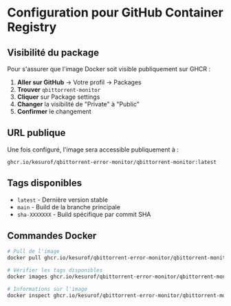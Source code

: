 # Configuration pour GitHub Container Registry

## Visibilité du package

Pour s'assurer que l'image Docker soit visible publiquement sur GHCR :

1. **Aller sur GitHub** → Votre profil → Packages
2. **Trouver** `qbittorrent-monitor`
3. **Cliquer** sur Package settings
4. **Changer** la visibilité de "Private" à "Public"
5. **Confirmer** le changement

## URL publique

Une fois configuré, l'image sera accessible publiquement à :
```
ghcr.io/kesurof/qbittorrent-error-monitor/qbittorrent-monitor:latest
```

## Tags disponibles

- `latest` - Dernière version stable
- `main` - Build de la branche principale  
- `sha-XXXXXXX` - Build spécifique par commit SHA

## Commandes Docker

```bash
# Pull de l'image
docker pull ghcr.io/kesurof/qbittorrent-error-monitor/qbittorrent-monitor:latest

# Vérifier les tags disponibles
docker images ghcr.io/kesurof/qbittorrent-error-monitor/qbittorrent-monitor

# Informations sur l'image
docker inspect ghcr.io/kesurof/qbittorrent-error-monitor/qbittorrent-monitor:latest
```
